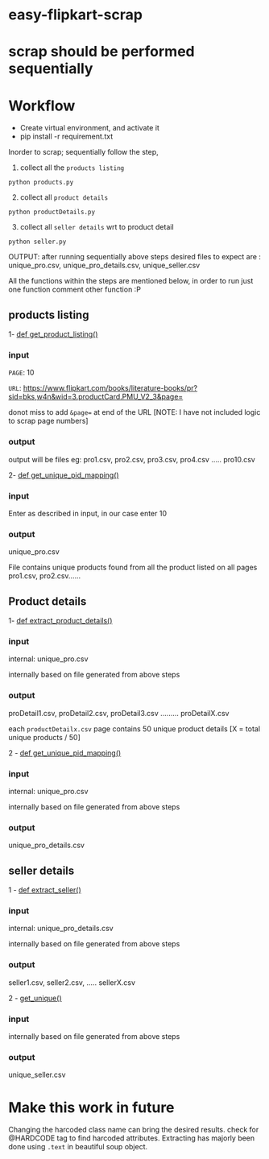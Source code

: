 # easy-flipkart-scrap

# scrap should be performed sequentially

# Workflow
- Create virtual environment, and activate it
- pip install -r requirement.txt

Inorder to scrap; sequentially follow the step,

1. collect all the `products listing`
  
  `python products.py`

2. collect all `product details`

  `python productDetails.py`

3. collect all `seller details` wrt to product detail

  `python seller.py`


OUTPUT: after running sequentially above steps desired files to expect are : unique_pro.csv, unique_pro_details.csv, unique_seller.csv

All the functions within the steps are mentioned below, in order to run just one function comment other function :P

## products listing
1- <ins> def get_product_listing() </ins>
### input 
`PAGE`: 10

`URL`: https://www.flipkart.com/books/literature-books/pr?sid=bks,w4n&wid=3.productCard.PMU_V2_3&page=

donot miss to add `&page=` at end of the URL
[NOTE: I have not included logic to scrap page numbers]


### output
output will be files eg: pro1.csv, pro2.csv, pro3.csv, pro4.csv ..... pro10.csv

2- <ins> def get_unique_pid_mapping() </ins>
### input
Enter as described in input, in our case enter 10

### output
unique_pro.csv

File contains unique products found from all the product listed on all pages pro1.csv, pro2.csv......

## Product details
1- <ins> def extract_product_details() </ins>
### input
internal: unique_pro.csv

internally based on file generated from above steps
### output
proDetail1.csv, proDetail2.csv, proDetail3.csv ......... proDetailX.csv

each `productDetailx.csv` page contains 50 unique product details
[X = total unique products / 50]

2 - <ins> def get_unique_pid_mapping() </ins>
### input
internal: unique_pro.csv

internally based on file generated from above steps
### output
unique_pro_details.csv

## seller details
1 - <ins> def extract_seller() </ins>
### input
internal: unique_pro_details.csv

internally based on file generated from above steps
### output
seller1.csv, seller2.csv, ..... sellerX.csv

2 - <ins> get_unique() </ins>
### input
internally based on file generated from above steps
### output
unique_seller.csv

# Make this work in future
Changing the harcoded class name can bring the desired results. check for @HARDCODE tag to find harcoded attributes. Extracting has majorly been done using `.text` in beautiful soup object. 




